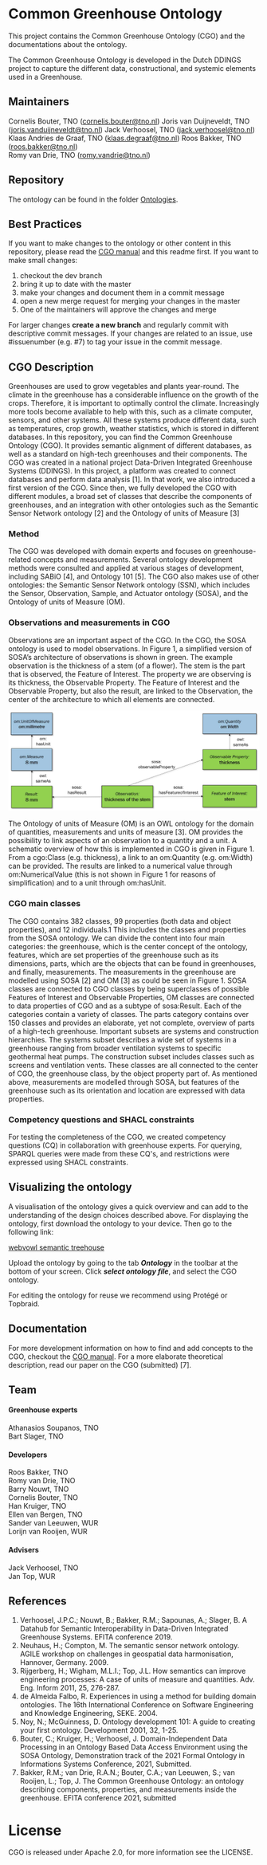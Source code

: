 # Common Greenhouse Ontology


This project contains the Common Greenhouse Ontology (CGO) and the documentations about the ontology.

The Common Greenhouse Ontology is developed in the Dutch DDINGS project 
to capture the different data, constructional, and systemic elements used in a Greenhouse.
   
## Maintainers

Cornelis Bouter, TNO (cornelis.bouter@tno.nl)
Joris van Duijneveldt, TNO (joris.vanduijneveldt@tno.nl)
Jack Verhoosel, TNO (jack.verhoosel@tno.nl)
Klaas Andries de Graaf, TNO (klaas.degraaf@tno.nl)
Roos Bakker, TNO (roos.bakker@tno.nl)  
Romy van Drie, TNO (romy.vandrie@tno.nl)

## Repository

The ontology can be found in the folder [Ontologies](./Ontologies).

## Best Practices

If you want to make changes to the ontology or other content in this repository, please read the [CGO manual](DDINGS%20Manual%20CGO.pdf)
and this readme first. If you want to make small changes:
1. checkout the dev branch 
2. bring it up to date with the master 
3. make your changes and document them in a commit message 
4. open a new merge request for merging your changes in the master 
5. One of the maintainers will approve the changes and merge 

For larger changes **create a new branch** and regularly commit with descriptive commit messages. If your changes are 
related to an issue, use #issuenumber (e.g. #7) to tag your issue in the commit message.

## CGO Description

Greenhouses are used to grow vegetables and plants year-round. The climate in the greenhouse
has a considerable influence on the growth of the crops. Therefore, it is important to optimally control
the climate. Increasingly more tools become available to help with this, such as a climate computer,
sensors, and other systems. All these systems produce different data, such as temperatures, crop
growth, weather statistics, which is stored in different databases. In this repository, you can find the
Common Greenhouse Ontology (CGO). It provides semantic alignment of different databases, as well
as a standard on high-tech greenhouses and their components.
The CGO was created in a national project Data-Driven Integrated Greenhouse Systems
(DDINGS). In this project, a platform was created to connect databases and perform data analysis [1].
In that work, we also introduced a first version of the CGO. Since then, we fully developed the CGO
with different modules, a broad set of classes that describe the components of greenhouses, and an
integration with other ontologies such as the Semantic Sensor Network ontology [2] and the Ontology
of units of Measure [3]


### Method

The CGO was developed with domain experts and focuses on greenhouse-related concepts and measurements. 
Several ontology development methods were consulted and applied at various stages of development, 
including SABiO [4], and Ontology 101 [5]. The CGO also makes use of other ontologies: 
the Semantic Sensor Network ontology (SSN), which includes the Sensor, Observation, Sample, 
and Actuator ontology (SOSA), and the Ontology of units of Measure (OM).


### Observations and measurements in CGO

Observations are an important aspect of the CGO. In the CGO, the SOSA ontology is used to
model observations. In Figure 1, a simplified version of SOSA’s architecture of observations is shown
in green. The example observation is the thickness of a stem (of a flower). The stem is the part that is
observed, the Feature of Interest. The property we are observing is its thickness, the Observable
Property. The Feature of Interest and the Observable Property, but also the result, are linked to the
Observation, the center of the architecture to which all elements are connected.

![img.png](img.png)

The Ontology of units of Measure (OM) is an OWL ontology for the domain of quantities,
measurements and units of measure [3]. OM provides the possibility to link aspects of an
observation to a quantity and a unit. A schematic overview of how this is implemented in CGO is
given in Figure 1. From a cgo:Class (e.g. thickness), a link to an om:Quantity (e.g. om:Width) can be
provided. The results are linked to a numerical value through om:NumericalValue (this is not shown
in Figure 1 for reasons of simplification) and to a unit through om:hasUnit.

### CGO main classes

The CGO contains 382 classes, 99 properties (both data and object properties), and 12
individuals.1 This includes the classes and properties from the SOSA ontology. We can divide the
content into four main categories: the greenhouse, which is the center concept of the ontology,
features, which are set properties of the greenhouse such as its dimensions, parts, which are the
objects that can be found in greenhouses, and finally, measurements. The measurements in the greenhouse are modelled 
using SOSA [2] and OM [3] as could be seen in Figure 1. SOSA classes are
connected to CGO classes by being superclasses of possible Features of Interest and Observable
Properties, OM classes are connected to data properties of CGO and as a subtype of sosa:Result.
Each of the categories contain a variety of classes. The parts category contains over 150 classes
and provides an elaborate, yet not complete, overview of parts of a high-tech greenhouse. Important
subsets are systems and construction hierarchies. The systems subset describes a wide set of systems
in a greenhouse ranging from broader ventilation systems to specific geothermal heat pumps. The
construction subset includes classes such as screens and ventilation vents. These classes are all
connected to the center of CGO, the greenhouse class, by the object property part of. As mentioned
above, measurements are modelled through SOSA, but features of the greenhouse such as its
orientation and location are expressed with data properties.

### Competency questions and SHACL constraints

For testing the completeness of the CGO, we created competency questions (CQ) in collaboration
with greenhouse experts. For querying, SPARQL queries were made from these CQ's, and restrictions were expressed using SHACL
constraints.

## Visualizing the ontology

A visualisation of the ontology gives a quick overview and can add to the understanding of the design choices 
described above. For displaying the ontology, first download the ontology to your device. Then go to the following link:

[webvowl semantic treehouse](https://webvowl.semantic-treehouse.nl/)

Upload the ontology by going to the tab ***Ontology*** in the toolbar at the bottom of your screen. 
 Click ***select ontology file***, and select the CGO ontology.  

For editing the ontology for reuse we recommend using Protégé or Topbraid.

## Documentation

For more development information on how to find and add concepts to the CGO, checkout the [CGO manual](DDINGS%20Manual%20CGO.pdf). 
For a more elaborate theoretical description, read our paper on the CGO (submitted) [7].

## Team

#### Greenhouse experts
Athanasios Soupanos, TNO  
Bart Slager, TNO

#### Developers
Roos Bakker, TNO  
Romy van Drie, TNO  
Barry Nouwt, TNO  
Cornelis Bouter, TNO  
Han Kruiger, TNO  
Ellen van Bergen, TNO  
Sander van Leeuwen, WUR  
Lorijn van Rooijen, WUR  


#### Advisers
Jack Verhoosel, TNO  
Jan Top, WUR




## References

1. Verhoosel, J.P.C.; Nouwt, B.; Bakker, R.M.; Sapounas, A.; Slager, B. A Datahub for Semantic Interoperability
in Data-Driven Integrated Greenhouse Systems. EFITA conference 2019.
2. Neuhaus, H.; Compton, M. The semantic sensor network ontology. AGILE workshop on challenges in geospatial
data harmonisation, Hannover, Germany. 2009.
3. Rijgerberg, H.; Wigham, M.L.I.; Top, J.L. How semantics can improve engineering processes: A case of units
of measure and quantities. Adv. Eng. Inform 2011, 25, 276-287.
4. de Almeida Falbo, R. Experiences in using a method for building domain ontologies. The 16th International
Conference on Software Engineering and Knowledge Engineering, SEKE. 2004.
5. Noy, N.; McGuinness, D. Ontology development 101: A guide to creating your first ontology. Development
2001, 32, 1-25.
6. Bouter, C.; Kruiger, H.; Verhoosel, J. Domain-Independent Data Processing in an Ontology Based Data
Access Environment using the SOSA Ontology, Demonstration track of the 2021 Formal Ontology in
Informations Systems Conference, 2021, Submitted.
7. Bakker, R.M.; van Drie, R.A.N.; Bouter, C.A.; van Leeuwen, S.; van Rooijen, L.; Top, J. The Common Greenhouse Ontology: an ontology
describing components, properties, and measurements inside the greenhouse. EFITA conference 2021, submitted


# License 

CGO is released under Apache 2.0, for more information see the LICENSE.

